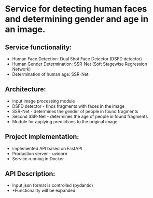 # Service for detecting human faces and determining gender and age in an image.

## Service functionality:
- Human Face Detection: Dual Shot Face Detector (DSFD detector)
- Human Gender Determination: SSR-Net (Soft Stagewise Regression Network)
- Determination of human age: SSR-Net

## Architecture:
- Input image processing module
- DSFD detector - finds fragments with faces in the image
- SSR-Net - determines the gender of people in found fragments
- Second SSR-Net - determines the age of people in found fragments
- Module for applying predictions to the original image

## Project implementation:
- Implemented API based on FastAPI
- Production server - uvicorn
- Service running in Docker

## API Description:
- Input json format is controlled (pydantic)
- *Functionality will be expanded